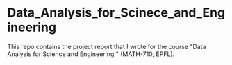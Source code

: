 # Data_Analysis_for_Scinece_and_Engineering
This repo contains the project report that I wrote for the course "Data Analysis for Science and Engineering "  (MATH-710, EPFL).
